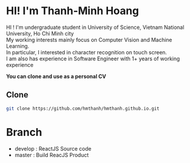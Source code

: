 # HI! I'm Thanh-Minh Hoang
HI ! I'm undergraduate student in University of Science, Vietnam National University, Ho Chi Minh city<br/>
My working interests mainly focus on Computer Vision and Machine Learning.<br/>
In particular, I interested in character recognition on touch screen.<br/>
I am also has experience in Software Engineer with 1+ years of working experience<br/>

**You can clone and use as a personal CV**<br/>
## Clone 
```sh
git clone https://github.com/hmthanh/hmthanh.github.io.git
```

# Branch
* develop : ReactJS Source code
* master : Build ReacJS Product
